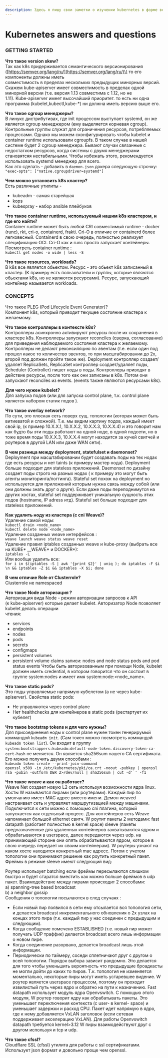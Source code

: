 ```yaml
---
description: Здесь я пишу свои заметки о изучении kubernetes в форме вопросов и ответов
---
```


# Kubernetes answers and questions

### GETTING STARTED

**Что такое version skew?**  
 Так как k8s придерживается семантического версионирования  
 \([https://semver.org/lang/ru/](https://semver.org/lang/ru/)\) то его компоненты должны иметь  
 совместимость в пределах нескольких предыдущих минорных версий. Скажем kube-apiserver имеет совместимость в пределах одной минорной версии \(т.е. версия 1.13 совместима с 1.12, но не  
 1.11\). Kube-apiserver имеет высочайший приоритет. то есть ни одна программа \(kubelet,kubectl,kube-\*\) ни должна иметь версию выше его.

**Что такое cgroup менеджеры?**  
 В линукс дистрибутивах, где init процессом выступает systemd, он же является cgroup менеджером \(ему выделяется корневая cgroup\). Контрольные группы служат для ограничения ресурсов, потребляемых процессами. Однако мы можем сконфигурировать чтобы kubelet и container runtime использовали cgroupfs. В таком случае в нашей системе будет 2 cgroup менеджера. Бывают случаи связанные с недостатком ресурсов, когда системы с двумя менеджерами становятсяя нестабильными. Чтобы избежать этого, рекомендуется использовать systemd менеджер для всего.  
 Как это сделать - добавить в `daemon.json` докера следующую строчку:  
 `"exec-opts": ["native.cgroupdriver=systemd"]`

**Чем можно установить k8s кластер?**  
 Есть различные утилиты -

* kubeadm - самая старейшая
* kops
* kubespray - набор ansible плейбуков

**Что такое container runtime, используемый нашим k8s кластером, и где его найти?**  
 Container runtime может быть любой CRI совместимый runtime - docker \(runc\), rkt, cri-o, containerd, frakti. Cri-O в отличие от containerd более легковесный. Сontainerd в свою очередь, полностью реализует спецификацию OCI. Cri-O как и runc просто запускает контейнеры.  
 Посмотреть container runtime :  
 `kubectl get nodes -o wide | less -S`

**Что такое resources, workloads?**  
 В k8s все является обьектом. Ресурс - это обьект k8s записанный в кластер. \(К примеру есть пользователи и группы, которые являются обьектами k8s, но не являются ресурсами\). Ресурс, запускающий контейнер называется workloads.

### **CONCEPTS**

Что такое PLEG \(Pod Lifecycle Event Generator\)?  
 Компонент k8s, который приводит текущее состояние кластера к желаемому.

**Что такое контроллеры в контексте k8s?**  
 Контроллеры асинхронно активируют ресурсы после их сохранения в кластере k8s. Контроллеры запускают reconciles \(cверка, согласование\) для приведения наблюдаемого состояния кластера к желаемому. Контроллеры не делают реконсиляцию по эвентам \(т.е. если один под прошел какое то количество эвентов, то при масштабировании до 2х, второй под должен пройти такое же\). Deployment контроллер создает/удаляет ReplicaSets, ReplicaSet контроллер создает/удаляет поды, Scheduler \(Controller\) пишет ноды в поды. Контроллеры приводят в действие ресурсы, после того как они записаны в k8s. Потом они запускают reconciles из events. \(events также являются ресурсами k8s\).

**Для чего нужен kubelet?**  
 Для запуска подов \(или для запуска control plane, т.к. control plane является набором статик подов \).

**Что такое overlay network?**  
 По сути, это плоская сеть поверх сущ. топологии \(которая может быть витиеватой и сложной\). Т.е. мы видим картину подов, каждый имеет свой ip, \(к пример 10.X.X.1, 10.X.X.2, 10.X.X.3, 10.X.X.4\) и это говорит нам как будто бы эти поды работают на одной ноде, в одной подсети, но в тоже время поды 10.X.X.3, 10.X.X.4 могут находится за кучей свитчей и роутеров в другой LAN или даже WAN сети\).

**В чем разница между deployment, statefulset и daemonset?**  
 Deployment при масштабировании будет создавать поды на тех нодах где есть ресурсы и нет taints \(к примеру мастер нода\). Deployment больше подходит для stateless приложений. Daemonset по дизайну создает поды строго на разных нодах \( к примеру это могут быть агенты мониторинга/логгинга\). Stateful set похож на deployment но используется для приложений которым нужна связь между собой \(или они должны знать друг о друге\). Если даже поды переподнимутся на других хостах, stateful set поддерживает уникальную сущность этих подов \(hostname, IP adress итд\). Stateful set больше подходит для stateless приложений.

**Как удалить ноду из кластера \(с cni Weave\)?**  
 Удаление самой ноды:  
 `kubectl drain <node_name>`  
 `kubectl delete node <node_name>`  
 Удаление созданных weave интерфейсов :  
 `weave launch weave status weave reset`  
 Удаление правил iptables созданных weave и kube-proxy \(выбрать все на KUBE\* \_\_WEAVE\* и DOCKER\*\):  
 `iptables -L`  
 Или вообще удалить все:  
 `for i in $(iptables -S | awk '{print $2}' | uniq ); do iptables -F $i \n && iptables -Z $i && iptables -X $i; done`

**В чем отличие Role от Clusterrole?**  
 Clusterrole не namespaced

**Что такое Node авторизация ?**  
 Авторизация вида Node - режим авторизации запросов к API  
 \(к kube-apiserver\) которые делает kubelet. Авторизатор Node позволяет kubelet делать операции  
 чтения:

* services
* endpoints
* nodes
* pods
* secrets
* configmaps
* persistent volumes
* persistent volume claims  записи:  nodes and node status  pods and pod status  events  Чтобы быть авторизованным при помощи Node, kubelet должен иметь credential, в котором говорится что он состоит в группе system:nodes и имеет имя system:node:&lt;node\_name&gt;.

**Что такое static pods?**  
 Это поды управляемые напрямую кубелетом \(а не через kube-apiserver\). Свойства static pods:

* Не управляются через control plane
* Нет healthchecks для контейнеров в static pods \(рестартует их кубелет\)

**Что такое bootstrap tokens и для чего нужны?**  
 Для присоединения ноды к control plane нужен токен генерирумый коммандой `kubeadm init`. \(Сам токен можно посмотреть коммандой `kubeadm token list`\). Он входит в группу `system:bootstrappers:kubeadm:default-node-token`. `discovery-token-ca-cert-hash` не меняется. Он является sha256sum нашего CA сертификата. Его можно получить двумя способами :  
 `kubeadm token create --print-join-command`  
 `openssl x509 -in /etc/kubernetes/pki/ca.crt -noout -pubkey | openssl rsa -pubin -outform DER 2>/dev/null | sha256sum | cut -d' ' -f1`

**Что такое weave и как он работает?**  
 Weave Net создает новую L2 сеть используя возможности ядра linux. Хосты W называются пирами \(или роутерами\). Каждый пир по умолчанию имеет MAC адрес вместо имени. Демон weaved настраивает сеть и управляет маршрутизацией между машинами. Подключится к сети можно с помощью cni плагина, который запускается как отдельный процесс. Для контейнеров сеть Weave напоминает большой ethernet свитч. W роутит пакеты 2 методами: fast datapath \(работает полностью в kernel space\) sleeve \(пакеты предназначенные для удаленных контейнеров захватываются ядром и обрабатываются в userspace, далее передаются через udp. на принимающей стороне они опять обрабатываются ядром, которое в свою очередь передает их своим контейнерам\). W роутеры узнают на каком хосте находится конкретный mac адресс. Потом с учетом топологии они принимают решение как роутить конкретный пакет. Фреймы в режиме sleeve имеют следующий вид:

Роутер использует batching если фреймы пересылаются слишком быстро и будет старатся вместить как можно больше фреймов в udp пакет. Взаимодействие между пирами происходит 2 способами:  
 a\) spanning-tree based broadcast  
 b\) a neighbor gossip  
 Сообщения о топологии посылаются в след случаях :

* Если новый пир появился в сети ему отсылается вся топология сети, и делается broadcast инкрементального обновления о 2х узлах на концах этого пира \(т.к. каждый пир у нас соединен с предыдущим и следующим\).
* Когда сообщение помечено ESTABLISHED \(т.е. новый пир может получать UDP траффик\) делается broadcast всего лишь информации о новом пире.
* Когда соединение разорвано, делается broadcast лишь этой информации.
* Периодически по таймеру, соседи сплетничают друг с другом о всей топологии. Порядок выбора зависит рандомно. Это делается для того чтобы уменьшить вероятность что предыдущие броадкасты не могли дойти до каких то пиров.  Т.к. топология не изменяется моментально, некоторые пиры могут иметь устаревшее видение. W роутер является userspace процессом, поэтому он проходит извилистый путь через ядро и обратно на пути к назначению. Fast datapath использует модуль ядра Openvswitch. С помощью этого модуля, W роутер говорит ядру как обрабатывать пакеты. Это уменьшает переключения контекста \(с user- в kernel- space\) и уменьшает задержки и расход CPU. Пакет идет напрямую в ядро, где к нему добавляется VxLAN заголовок \(если сетевая поддерживает акселерацию VxLAN\). Для работы Openvswitch datapath требуется kernel&gt;3.12 W пиры взаимодействуют друг с другом используя и tcp и udp.

**Что такое cfssl?**  
 Cloudflare SSL \(cfssl\) утилита для работы с ssl сертификатами. Использует json формат и довольно проще чем openssl.

